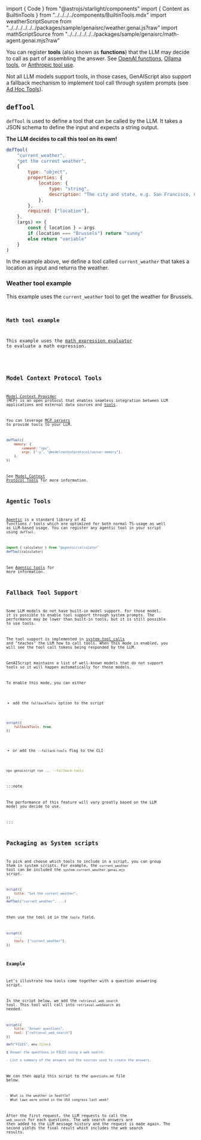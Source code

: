 
import { Code } from "@astrojs/starlight/components"
import { Content as BuiltinTools } from "../../../../components/BuiltinTools.mdx"
import weatherScriptSource from "../../../../../../packages/sample/genaisrc/weather.genai.js?raw"
import mathScriptSource from "../../../../../../packages/sample/genaisrc/math-agent.genai.mjs?raw"

You can register **tools** (also known as **functions**) that the LLM may decide to call as part of assembling the answer.
See [OpenAI functions](https://platform.openai.com/docs/guides/function-calling), [Ollama tools](https://ollama.com/blog/tool-support),
or [Anthropic tool use](https://docs.anthropic.com/en/docs/build-with-claude/tool-use).

Not all LLM models support tools, in those cases, GenAIScript also support a fallback mechanism to implement tool call through system prompts (see [Ad Hoc Tools](#adhoctools)).

## `defTool`

`defTool` is used to define a tool that can be called by the LLM.
It takes a JSON schema to define the input and expects a string output.

**The LLM decides to call this tool on its own!**

```javascript
defTool(
    "current_weather",
    "get the current weather",
    {
        type: "object",
        properties: {
            location: {
                type: "string",
                description: "The city and state, e.g. San Francisco, CA",
            },
        },
        required: ["location"],
    },
    (args) => {
        const { location } = args
        if (location === "Brussels") return "sunny"
        else return "variable"
    }
)
```

In the example above, we define a tool called `current_weather`
that takes a location as input and returns the weather.

### Weather tool example

This example uses the `current_weather` tool to get the weather for Brussels.

<Code
    code={weatherScriptSource}
    wrap={true}
    lang="js"
    title="weather.genai.mjs"
/>

### Math tool example

This example uses the [math expression evaluator](/genaiscript/reference/scripts/math)
to evaluate a math expression.

<Code
    code={mathScriptSource}
    wrap={true}
    lang="js"
    title="math-agent.genai.mjs"
/>

## Model Context Protocol Tools

[Model Context Provider](https://modelcontextprotocol.io/) (MCP) is an open protocol
that enables seamless integration between LLM applications and external data sources and [tools](https://modelcontextprotocol.io/docs/concepts/tools).

You can leverage [MCP servers](https://github.com/modelcontextprotocol/servers) to provide tools to your LLM.

```js
defTool({
    memory: {
        command: "npx",
        args: ["-y", "@modelcontextprotocol/server-memory"],
    },
})
```

See [Model Context Protocol Tools](/genaiscript/reference/scripts/mcp-tools) for more information.


## Agentic Tools

[Agentic](https://agentic.so) is
a standard library of AI functions / tools
which are optimized for both normal TS-usage as well as LLM-based usage.
You can register any agentic tool in your script using `defTool`.

```js
import { calculator } from "@agentic/calculator"
defTool(calculator)
```

See [Agentic tools](/genaiscript/guides/agentic-tools) for more information.

## Fallback Tool Support

Some LLM models do not have built-in model support.
For those model, it is possible to enable tool support through system prompts. The performance may be lower than built-in tools, but it is still possible to use tools.

The tool support is implemented in [system.tool_calls](/genaiscript/reference/scripts/system#systemtool_calls)
and "teaches" the LLM how to call tools. When this mode is enabled, you will see
the tool call tokens being responded by the LLM.

GenAIScript maintains a list of well-known models that do not support
tools so it will happen automatically for those models.

To enable this mode, you can either

- add the `fallbackTools` option to the script

```js "fallbackTools: true"
script({
    fallbackTools: true,
})
```

- or add the `--fallack-tools` flag to the CLI

```sh "--fallback-tools"
npx genaiscript run ... --fallback-tools
```

:::note

The performance of this feature will vary greatly based on the LLM model you decide to use.

:::

## Packaging as System scripts

To pick and choose which tools to include in a script,
you can group them in system scripts. For example,
the `current_weather` tool can be included the `system.current_weather.genai.mjs` script.

```javascript file="system.current_weather.genai.mjs" 'defTool("current_weather", ...)'
script({
    title: "Get the current weather",
})
defTool("current_weather", ...)
```

then use the tool id in the `tools` field.

```js 'tools: ["current_weather"]'
script({
    ...,
    tools: ["current_weather"],
})
```

### Example

Let's illustrate how tools come together with a question answering script.

In the script below, we add the `retrieval_web_search` tool. This tool
will call into `retrieval.webSearch` as needed.

```js file="answers.genai.mjs"
script({
    title: "Answer questions",
    tool: ["retrieval_web_search"]
})

def("FILES", env.files)

$`Answer the questions in FILES using a web search.

- List a summary of the answers and the sources used to create the answers.
```

We can then apply this script to the `questions.md` file below.

```md file="questions.md"
- What is the weather in Seattle?
- What laws were voted in the USA congress last week?
```

After the first request, the LLM requests to call the `web_search` for each questions.
The web search answers are then added to the LLM message history and the request is made again.
The second yields the final result which includes the web search results.

<BuiltinTools />
